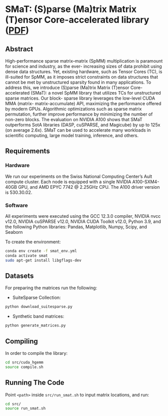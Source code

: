 # SMaT: (S)parse (Ma)trix Matrix (T)ensor Core-accelerated library ([PDF](https://arxiv.org/pdf/2408.11551))

## Abstract

High-performance sparse matrix–matrix (SpMM)
multiplication is paramount for science and industry, as the ever-
increasing sizes of data prohibit using dense data structures.
Yet, existing hardware, such as Tensor Cores (TC), is ill-suited for SpMM, as it imposes strict constraints on data structures
that cannot be met by unstructured sparsity found in many
applications. To address this, we introduce (S)parse (Ma)trix
Matrix (T)ensor Core-accelerated (SMaT): a novel SpMM library
that utilizes TCs for unstructured sparse matrices. Our block-
sparse library leverages the low-level CUDA MMA (matrix-
matrix-accumulate) API, maximizing the performance offered by
modern GPUs. Algorithmic optimizations such as sparse matrix
permutation, further improve performance by minimizing the
number of non-zero blocks. The evaluation on NVIDIA A100
shows that SMaT outperforms SotA libraries (DASP, cuSPARSE,
and Magicube) by up to 125x (on average 2.6x). SMaT can be
used to accelerate many workloads in scientific computing, large
model training, inference, and others.

## Requirements

### Hardware 
We run our experiments on the Swiss National Computing Center’s Ault compute cluster. Each node
is equipped with a single NVIDIA A100-SXM4-40GB GPU,
and AMD EPYC 7742 @ 2.25GHz CPU. The A100 driver
version is 530.30.02.

### Software 
All experiments were executed using the GCC
12.3.0 compiler, NVIDIA nvcc v12.0, NVIDIA cuSPARSE
v12.0, NVIDIA CUDA Toolkit v12.0, Python 3.9, and the
following Python libraries: Pandas, Matplotlib, Numpy, Scipy,
and Seaborn


To create the environment:
```bash
conda env create -f smat_env.yml
conda activate smat
sudo apt-get install libgflags-dev
```

## Datasets
For preparing the matrices run the following:

- SuiteSparse Collection:
```bash
python download_suitesparse.py
```
- Synthetic band matrices:
```bash
python generate_matrices.py
```


## Compiling
In order to compile the library:
```bash
cd src/cuda_hgemm
source compile.sh
```

## Running The Code
Point `<path>` inside `src/run_smat.sh` to input matrix locations, and run:
```bash
cd src/
source run_smat.sh
```